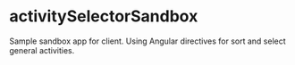 activitySelectorSandbox
=======================

Sample sandbox app for client. Using Angular directives for sort and select general activities. 
